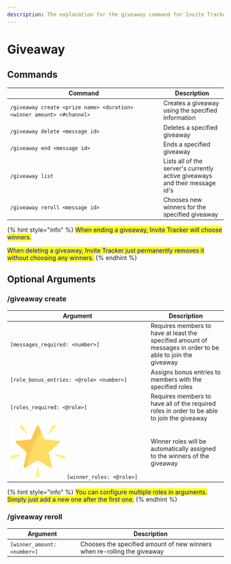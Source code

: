 ```yaml
---
description: The explanation for the giveaway command for Invite Tracker.
---
```


# Giveaway

## Commands

<table><thead><tr><th width="342.3896176132662">Command</th><th>Description</th></tr></thead><tbody><tr><td><code>/giveaway create &#x3C;prize name> &#x3C;duration> &#x3C;winner amount> &#x3C;#channel></code></td><td>Creates a giveaway using the specified information</td></tr><tr><td><code>/giveaway delete &#x3C;message id></code></td><td>Deletes a specified giveaway</td></tr><tr><td><code>/giveaway end &#x3C;message id></code></td><td>Ends a specified giveaway</td></tr><tr><td><code>/giveaway list</code></td><td>Lists all of the server's currently active giveaways and their message id's</td></tr><tr><td><code>/giveaway reroll &#x3C;message id></code></td><td>Chooses new winners for the specified giveaway</td></tr></tbody></table>

{% hint style="info" %}
<mark style="color:blue;">When ending a giveaway, Invite Tracker will choose winners.</mark>&#x20;

<mark style="color:blue;">When deleting a giveaway, Invite Tracker just permanently removes it without choosing any winners.</mark>
{% endhint %}

## Optional Arguments

### /giveaway create

<table><thead><tr><th width="313.095002016768">Argument</th><th>Description</th></tr></thead><tbody><tr><td><code>[messages_required: &#x3C;number>]</code></td><td>Requires members to have at least the specified amount of messages in order to be able to join the giveaway</td></tr><tr><td><code>[role_bonus_entries: &#x3C;@role> &#x3C;number>]</code></td><td>Assigns bonus entries to members with the specified roles</td></tr><tr><td><code>[roles_required: &#x3C;@role>]</code></td><td>Requires members to have all of the required roles in order to be able to join the giveaway</td></tr><tr><td><img src="../.gitbook/assets/image (95).png" alt="" data-size="line"> <code>[winner_roles: &#x3C;@role>]</code></td><td>Winner roles will be automatically assigned to the winners of the giveaway</td></tr></tbody></table>

{% hint style="info" %}
<mark style="color:blue;">You can configure multiple roles in arguments. Simply just add a new one after the first one.</mark>
{% endhint %}

### /giveaway reroll

| Argument                    | Description                                                              |
| --------------------------- | ------------------------------------------------------------------------ |
| `[winner_amount: <number>]` | Chooses the specified amount of new winners when re-rolling the giveaway |
